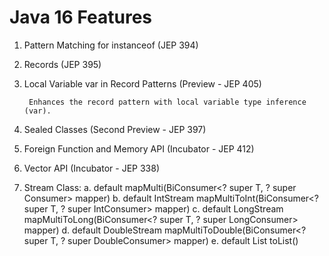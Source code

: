 # Java 16 Features

1. Pattern Matching for instanceof (JEP 394)

2. Records (JEP 395) 

3. Local Variable var in Record Patterns (Preview - JEP 405)

        Enhances the record pattern with local variable type inference (var).
4. Sealed Classes (Second Preview - JEP 397)
5. Foreign Function and Memory API (Incubator - JEP 412)
6. Vector API (Incubator - JEP 338)
7. Stream Class:
        a. default mapMulti(BiConsumer<? super T, ? super Consumer<R>> mapper) 
        b. default IntStream mapMultiToInt(BiConsumer<? super T, ? super IntConsumer> mapper)
        c. default LongStream mapMultiToLong(BiConsumer<? super T, ? super LongConsumer> mapper)
        d. default DoubleStream mapMultiToDouble(BiConsumer<? super T, ? super DoubleConsumer> mapper)
        e. default List<T> toList()